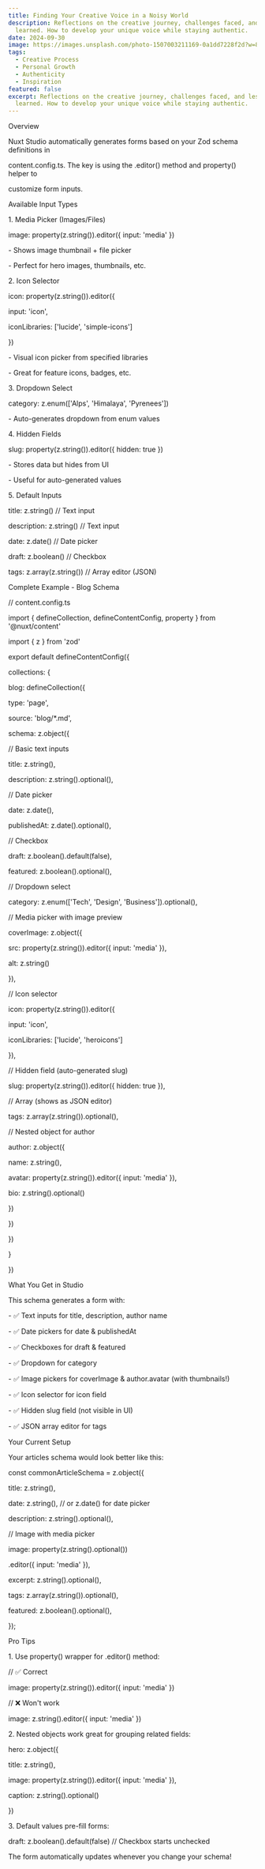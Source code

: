 ```yaml
---
title: Finding Your Creative Voice in a Noisy World
description: Reflections on the creative journey, challenges faced, and lessons
  learned. How to develop your unique voice while staying authentic.
date: 2024-09-30
image: https://images.unsplash.com/photo-1507003211169-0a1dd7228f2d?w=800&h=600&fit=crop&crop=center
tags:
  - Creative Process
  - Personal Growth
  - Authenticity
  - Inspiration
featured: false
excerpt: Reflections on the creative journey, challenges faced, and lessons
  learned. How to develop your unique voice while staying authentic.
---
```


Overview

Nuxt Studio automatically generates forms based on your Zod schema definitions in

content.config.ts. The key is using the .editor() method and property() helper to

customize form inputs.

Available Input Types

1\. Media Picker (Images/Files)

image: property(z.string()).editor({ input: 'media' })

\- Shows image thumbnail + file picker

\- Perfect for hero images, thumbnails, etc.

2\. Icon Selector

icon: property(z.string()).editor({

input: 'icon',

iconLibraries: \['lucide', 'simple-icons']

})

\- Visual icon picker from specified libraries

\- Great for feature icons, badges, etc.

3\. Dropdown Select

category: z.enum(\['Alps', 'Himalaya', 'Pyrenees'])

\- Auto-generates dropdown from enum values

4\. Hidden Fields

slug: property(z.string()).editor({ hidden: true })

\- Stores data but hides from UI

\- Useful for auto-generated values

5\. Default Inputs

title: z.string() // Text input

description: z.string() // Text input

date: z.date() // Date picker

draft: z.boolean() // Checkbox

tags: z.array(z.string()) // Array editor (JSON)

Complete Example - Blog Schema

// content.config.ts

import { defineCollection, defineContentConfig, property } from '@nuxt/content'

import { z } from 'zod'

export default defineContentConfig({

collections: {

blog: defineCollection({

type: 'page',

source: 'blog/\*.md',

schema: z.object({

// Basic text inputs

title: z.string(),

description: z.string().optional(),

// Date picker

date: z.date(),

publishedAt: z.date().optional(),

// Checkbox

draft: z.boolean().default(false),

featured: z.boolean().optional(),

// Dropdown select

category: z.enum(\['Tech', 'Design', 'Business']).optional(),

// Media picker with image preview

coverImage: z.object({

src: property(z.string()).editor({ input: 'media' }),

alt: z.string()

}),

// Icon selector

icon: property(z.string()).editor({

input: 'icon',

iconLibraries: \['lucide', 'heroicons']

}),

// Hidden field (auto-generated slug)

slug: property(z.string()).editor({ hidden: true }),

// Array (shows as JSON editor)

tags: z.array(z.string()).optional(),

// Nested object for author

author: z.object({

name: z.string(),

avatar: property(z.string()).editor({ input: 'media' }),

bio: z.string().optional()

})

})

})

}

})

What You Get in Studio

This schema generates a form with:

\- ✅ Text inputs for title, description, author name

\- ✅ Date pickers for date & publishedAt

\- ✅ Checkboxes for draft & featured

\- ✅ Dropdown for category

\- ✅ Image pickers for coverImage & author.avatar (with thumbnails!)

\- ✅ Icon selector for icon field

\- ✅ Hidden slug field (not visible in UI)

\- ✅ JSON array editor for tags

Your Current Setup

Your articles schema would look better like this:

const commonArticleSchema = z.object({

title: z.string(),

date: z.string(), // or z.date() for date picker

description: z.string().optional(),

// Image with media picker

image: property(z.string().optional())

.editor({ input: 'media' }),

excerpt: z.string().optional(),

tags: z.array(z.string()).optional(),

featured: z.boolean().optional(),

});

Pro Tips

1\. Use property() wrapper for .editor() method:

// ✅ Correct

image: property(z.string()).editor({ input: 'media' })

// ❌ Won't work

image: z.string().editor({ input: 'media' })

2\. Nested objects work great for grouping related fields:

hero: z.object({

title: z.string(),

image: property(z.string()).editor({ input: 'media' }),

caption: z.string().optional()

})

3\. Default values pre-fill forms:

draft: z.boolean().default(false) // Checkbox starts unchecked

The form automatically updates whenever you change your schema!
